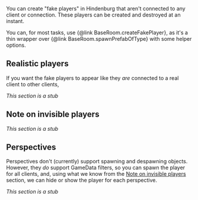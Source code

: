 You can create "fake players" in Hindenburg that aren't connected to any client or connection. These players can be created and destroyed at an instant.

You can, for most tasks, use {@link BaseRoom.createFakePlayer}, as it's a thin wrapper over {@link BaseRoom.spawnPrefabOfType} with some helper options.

## Realistic players
If you want the fake players to appear like they _are_ connected to a real client to other clients,

_This section is a stub_

## Note on invisible players
_This section is a stub_

## Perspectives
Perspectives don't (currently) support spawning and despawning objects. However, they _do_ support GameData filters, so you can spawn the player for all clients, and, using what we know from the [Note on invisible players](#note-on-invisible-players) section, we can hide or show the player for each perspective.

_This section is a stub_

